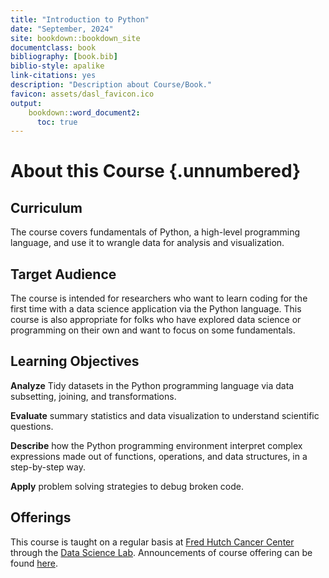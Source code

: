 ```yaml
---
title: "Introduction to Python"
date: "September, 2024"
site: bookdown::bookdown_site
documentclass: book
bibliography: [book.bib]
biblio-style: apalike
link-citations: yes
description: "Description about Course/Book."
favicon: assets/dasl_favicon.ico
output:
    bookdown::word_document2:
      toc: true
---
```


# About this Course {.unnumbered}

## Curriculum

The course covers fundamentals of Python, a high-level programming language, and use it to wrangle data for analysis and visualization.

## Target Audience

The course is intended for researchers who want to learn coding for the first time with a data science application via the Python language. This course is also appropriate for folks who have explored data science or programming on their own and want to focus on some fundamentals.

## Learning Objectives

**Analyze** Tidy datasets in the Python programming language via data subsetting, joining, and transformations.

**Evaluate** summary statistics and data visualization to understand scientific questions.

**Describe** how the Python programming environment interpret complex expressions made out of functions, operations, and data structures, in a step-by-step way.

**Apply** problem solving strategies to debug broken code.

## Offerings

This course is taught on a regular basis at [Fred Hutch Cancer Center](https://www.fredhutch.org/) through the [Data Science Lab](https://hutchdatascience.org/). Announcements of course offering can be found [here](https://hutchdatascience.org/training/).
